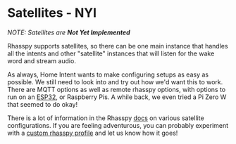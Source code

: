 # Satellites - NYI

_NOTE: Satellites are **Not Yet Implemented**_

Rhasspy supports satellites, so there can be one main instance that handles all the intents and other "satellite" instances that will listen for the wake word and stream audio.

As always, Home Intent wants to make configuring setups as easy as possible. We still need to look into and try out how we'd want this to work. There are MQTT options as well as remote rhasspy options, with options to run on an [ESP32](https://github.com/Romkabouter/ESP32-Rhasspy-Satellite), or Raspberry Pis. A while back, we even tried a Pi Zero W that seemed to do okay!

There is a lot of information in the Rhasspy [docs](https://rhasspy.readthedocs.io/en/latest/search.html?q=satellite) on various satellite configurations. If you are feeling adventurous, you can probably experiment with a [custom rhasspy profile](./custom-rhasspy-profile.md) and let us know how it goes!